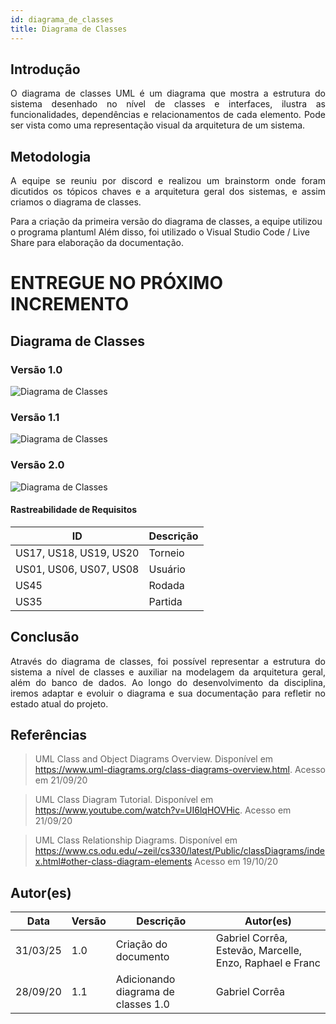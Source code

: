 ```yaml
---
id: diagrama_de_classes
title: Diagrama de Classes
---
```


## Introdução

<p align = "justify">
O diagrama de classes UML é um diagrama que mostra a estrutura do sistema desenhado no nível de classes e interfaces, ilustra as funcionalidades, dependências e relacionamentos de cada elemento. Pode ser vista como uma representação visual da arquitetura de um sistema. 
</p>

## Metodologia

<p align = "justify">
A equipe se reuniu por discord e realizou um brainstorm onde foram dicutidos os tópicos chaves e a arquitetura geral dos sistemas, e assim criamos o diagrama de classes.

Para a criação da primeira versão do diagrama de classes, a equipe utilizou o programa plantuml Além disso, foi utilizado o Visual Studio Code / Live Share para elaboração da documentação.
</p>

# ENTREGUE NO PRÓXIMO INCREMENTO
## Diagrama de Classes

### Versão 1.0



![![Diagrama de Classes](PBE_25.1_8002_QuarterBackers/docs/assets/Diagrama_de_Classes/diagrama_de_classes.png
)](PBE_25.1_8002_QuarterBackers/docs/assets/Diagrama_de_Classes/diagrama_de_classes.png
)

### Versão 1.1
![![Diagrama de Classes](../assets/diagrama_de_classes/diagrama_de_classes_1.1.png)](../assets/diagrama_de_classes/diagrama_de_classes_1.1.png)


### Versão 2.0

![![Diagrama de Classes](../assets/diagrama_de_classes/diagrama_de_classes_1.1.png)](../assets/diagrama_de_classes/diagrama_de_classes_2.0.png)


#### Rastreabilidade de Requisitos

| ID|Descrição|
|---|---|
|US17, US18, US19, US20|Torneio|
|US01, US06, US07, US08|Usuário|
|US45|Rodada|
|US35|Partida|

## Conclusão

<p align = "justify">
Através do diagrama de classes, foi possível representar a estrutura do sistema a nível de classes e auxiliar na modelagem da arquitetura geral, além do banco de dados. Ao longo do desenvolvimento da disciplina, iremos adaptar e evoluir o diagrama e sua documentação para refletir no estado atual do projeto.
</p>

## Referências

> UML Class and Object Diagrams Overview. Disponível em https://www.uml-diagrams.org/class-diagrams-overview.html. Acesso em 21/09/20

> UML Class Diagram Tutorial. Disponível em https://www.youtube.com/watch?v=UI6lqHOVHic. Acesso em 21/09/20

> UML Class Relationship Diagrams. Disponível em https://www.cs.odu.edu/~zeil/cs330/latest/Public/classDiagrams/index.html#other-class-diagram-elements Acesso em 19/10/20

## Autor(es)

| Data | Versão | Descrição | Autor(es) |
| -- | -- | -- | -- |
| 31/03/25 | 1.0 | Criação do documento | Gabriel Corrêa, Estevão, Marcelle, Enzo, Raphael e Franc |
| 28/09/20 | 1.1 | Adicionando diagrama de classes 1.0 | Gabriel Corrêa |
